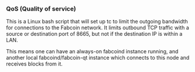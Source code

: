 ### QoS (Quality of service) ###

This is a Linux bash script that will set up tc to limit the outgoing bandwidth for connections to the Fabcoin network. It limits outbound TCP traffic with a source or destination port of 8665, but not if the destination IP is within a LAN.

This means one can have an always-on fabcoind instance running, and another local fabcoind/fabcoin-qt instance which connects to this node and receives blocks from it.
